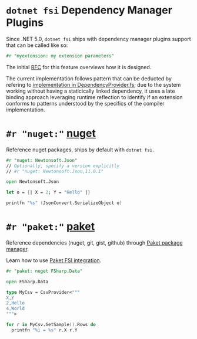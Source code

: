 <!-- this content is pointed at by url https://aka.ms/dotnetdepmanager please keep the F# team in the loop to update the redirect if the file is moved -->

# `dotnet fsi` Dependency Manager Plugins

Since .NET 5.0, `dotnet fsi` ships with dependency manager plugins support that can be called like so:

```fsharp
#r "myextension: my extension parameters"
```

The initial [RFC](https://github.com/fsharp/fslang-design/blob/main/tooling/FST-1027-fsi-references.md) for this feature overviews how it is designed.

The current implementation follows pattern that can be deducted by refering to [implementation in DependencyProvider.fs](https://github.com/dotnet/fsharp/blob/b9687a58cee795a94eb88cf84e309767cc25f6cb/src/Compiler/DependencyManager/DependencyProvider.fs#L145-L322); due to the system working without having a staticically linked dependency, it uses a late binding approach leveraging runtime reflection to identify if an extension conforms to patterns understood by the specifics of the compiler implementation.


# `#r "nuget:"` [nuget](https://github.com/dotnet/fsharp/tree/main/src/fsharp/FSharp.DependencyManager.Nuget)

Reference nuget packages, ships by default with `dotnet fsi`.

```fsharp
#r "nuget: Newtonsoft.Json"
// Optionally, specify a version explicitly
// #r "nuget: Newtonsoft.Json,11.0.1"

open Newtonsoft.Json

let o = {| X = 2; Y = "Hello" |}

printfn "%s" (JsonConvert.SerializeObject o)
```


# `#r "paket:"` [paket](https://fsprojects.github.io/Paket/fsi-integration.html)

Reference dependencies (nuget, git, gist, github) through [Paket package manager](https://fsprojects.github.io/Paket).

Learn how to use [Paket FSI integration](https://fsprojects.github.io/Paket/fsi-integration.html).

```fsharp
#r "paket: nuget FSharp.Data"

open FSharp.Data

type MyCsv = CsvProvider<"""
X,Y
2,Hello
4,World
""">

for r in MyCsv.GetSample().Rows do
  printfn "%i = %s" r.X r.Y
```